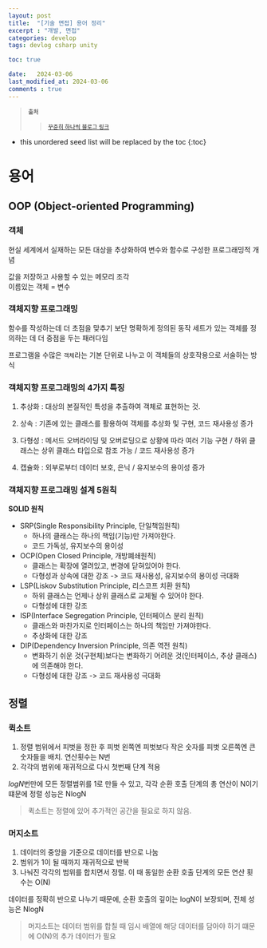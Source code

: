 ```yaml
---
layout: post
title:  "[기술 면접] 용어 정리"
excerpt : "개발, 면접"
categories: develop
tags: devlog csharp unity

toc: true

date:   2024-03-06
last_modified_at: 2024-03-06
comments : true
---
```

> <span style="font-size: 80%"> **출처** </span>      
>> <span style="font-size: 80%"> [꾸준히 하나씩 블로그 링크](https://coldpresso.tistory.com/18)</span>

<!--more-->

* this unordered seed list will be replaced by the toc
{:toc}

# 용어

## OOP (Object-oriented Programming)

### 객체

현실 세계에서 실재하는 모든 대상을 추상화하여 변수와 함수로 구성한 프로그래밍적 개념

값을 저장하고 사용할 수 있는 메모리 조각   
이름있는 객체 = 변수

### 객체지향 프로그래밍

함수를 작성하는데 더 초점을 맞추기 보단 명확하게 정의된 동작 세트가 있는 객체를 정의하는 데 더 중점을 두는 패러다임

프로그램을 수많은 `객체`라는 기본 단위로 나누고 이 객체들의 상호작용으로 서술하는 방식

### 객체지향 프로그래밍의 4가지 특징

1) 추상화 : 대상의 본질적인 특성을 추출하여 객체로 표현하는 것.

2) 상속 : 기존에 있는 클래스를 활용하여 객체를 추상화 및 구현, 코드 재사용성 증가

3) 다형성 : 메서드 오버라이딩 및 오버로딩으로 상황에 따라 여러 기능 구현 / 하위 클래스는 상위 클래스 타입으로 참조 가능 / 코드 재사용성 증가

4) 캡슐화 : 외부로부터 데이터 보호, 은닉 / 유지보수의 용이성 증가

### 객체지향 프로그래밍 설계 5원칙

**SOLID 원칙** 
- SRP(Single Responsibility Principle, 단일책임원칙)
  - 하나의 클래스는 하나의 책임(기능)만 가져야한다.
  - 코드 가독성, 유지보수의 용이성
- OCP(Open Closed Principle, 개방폐쇄원칙)
  - 클래스는 확장에 열려있고, 변경에 닫혀있어야 한다.
  - 다형성과 상속에 대한 강조 -> 코드 재사용성, 유지보수의 용이성 극대화
- LSP(Liskov Substitution Principle, 리스코프 치환 원칙)
  - 하위 클래스는 언제나 상위 클래스로 교체될 수 있어야 한다.
  - 다형성에 대한 강조
- ISP(Interface Segregation Principle, 인터페이스 분리 원칙)
  - 클래스와 마찬가지로 인터페이스는 하나의 책임만 가져야한다.
  - 추상화에 대한 강조
- DIP(Dependency Inversion Principle, 의존 역전 원칙)
  - 변화하기 쉬운  것(구현체)보다는 변화하기 어려운 것(인터페이스, 추상 클래스)에 의존해야 한다.
  - 다형성에 대한 강조 -> 코드 재사용성 극대화

## 정렬

### 퀵소트
1) 정렬 범위에서 피벗을 정한 후 피벗 왼쪽엔 피벗보다 작은 숫자를 피벗 오른쪽엔 큰 숫자들을 배치. 연산횟수는 N번   
2) 각각의 범위에 재귀적으로 다시 첫번째 단계 적용

$logN$번만에 모든 정렬범위를 1로 만들 수 있고, 각각 순환 호출 단계의 총 연산이 N이기 떄문에 정렬 성능은 NlogN

> 퀵소트는 정렬에 있어 추가적인 공간을 필요로 하지 않음.   

### 머지소트
1) 데이터의 중앙을 기준으로 데이터를 반으로 나눔    
2) 범위가 1이 될 때까지 재귀적으로 반복   
3) 나눠진 각각의 범위를 합치면서 정렬. 이 때 동일한 순환 호출 단계의 모든 연산 횟수는 O(N)

데이터를 정확히 반으로 나누기 때문에, 순환 호출의 깊이는 logN이 보장되며, 전체 성능은 NlogN

> 머지소트는 데이터 범위를 합칠 때 임시 배열에 해당 데이터를 담아야 하기 떄문에 O(N)의 추가 데이터가 필요
